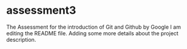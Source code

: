 # assessment3
The Assessment for the introduction of Git and Github by Google
I am editing the README file. Adding some more details about the project description.
